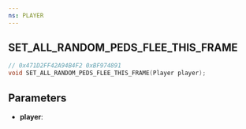 ```yaml
---
ns: PLAYER
---
```

## SET_ALL_RANDOM_PEDS_FLEE_THIS_FRAME

```c
// 0x471D2FF42A94B4F2 0xBF974891
void SET_ALL_RANDOM_PEDS_FLEE_THIS_FRAME(Player player);
```


## Parameters
* **player**: 

